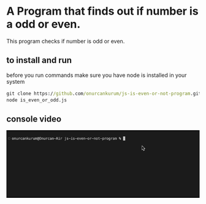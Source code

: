 # A Program that finds out if number is a odd or even.
This program checks if number is odd or even. 
## to install and run

before you run commands make sure you have node is installed in your system

```cmd
git clone https://github.com/onurcankurum/js-is-even-or-not-program.git
node is_even_or_odd.js
```
## console video
 <img src="watchme.gif" width="800">